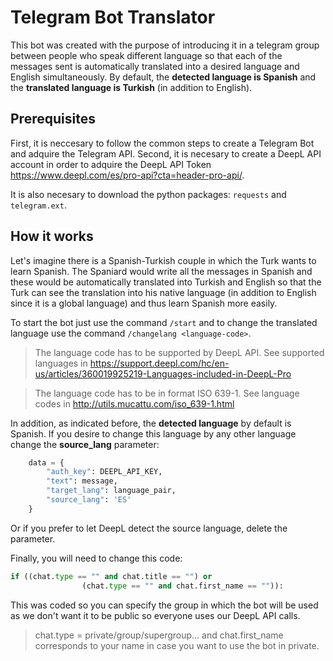 # Telegram Bot Translator

This bot was created with the purpose of introducing it in a telegram group between people who speak different language so that each of the messages sent is automatically translated into a desired language and English simultaneously. By default, the **detected language is Spanish** and the **translated language is Turkish** (in addition to English). 

## Prerequisites

First, it is neccesary to follow the common steps to create a Telegram Bot and adquire the Telegram API. Second, it is necesary to create a DeepL API account in order to adquire the DeepL API Token https://www.deepl.com/es/pro-api?cta=header-pro-api/.

It is also necesary to download the python packages: `requests` and `telegram.ext`.

## How it works

Let's imagine there is a Spanish-Turkish couple in which the Turk wants to learn Spanish. The Spaniard would write all the messages in Spanish and these would be automatically translated into Turkish and English so that the Turk can see the translation into his native language (in addition to English since it is a global language) and thus learn Spanish more easily.

To start the bot just use the command `/start` and to change the translated language use the command `/changelang <language-code>`.
>The language code has to be supported by DeepL API. See supported languages in https://support.deepl.com/hc/en-us/articles/360019925219-Languages-included-in-DeepL-Pro

>The language code has to be in format ISO 639-1. See language codes in http://utils.mucattu.com/iso_639-1.html

In addition, as indicated before, the **detected language** by default is Spanish. If you desire to change this language by any other language change the **source_lang** parameter:
```python
    data = {
        "auth_key": DEEPL_API_KEY,
        "text": message,
        "target_lang": language_pair,
        "source_lang": 'ES'
    }
```

Or if you prefer to let DeepL detect the source language, delete the parameter.

Finally, you will need to change this code:

```python
if ((chat.type == "" and chat.title == "") or
                (chat.type == "" and chat.first_name == "")):
```

This was coded so you can specify the group in which the bot will be used as we don't want it to be public so everyone uses our DeepL API calls.
>chat.type = private/group/supergroup... and chat.first_name corresponds to your name in case you want to use the bot in private.
